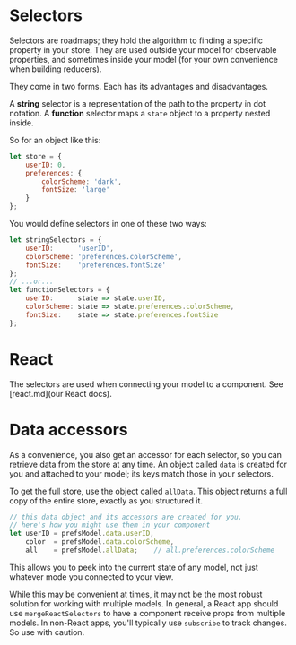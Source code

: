 
# Selectors

Selectors are roadmaps; they hold the algorithm to finding a specific property in
your store. They are used outside your model for observable properties, and sometimes
inside your model (for your own convenience when building reducers).

They come in two forms. Each has its advantages and disadvantages.

A **string** selector is a representation of the path to the property in dot notation.
A **function** selector maps a `state` object to a property nested inside.

So for an object like this:
```javascript
let store = {
    userID: 0,
    preferences: {
        colorScheme: 'dark',
        fontSize: 'large'
    }
};
```
You would define selectors in one of these two ways:
```javascript
let stringSelectors = {
    userID:      'userID',
    colorScheme: 'preferences.colorScheme',
    fontSize:    'preferences.fontSize'
};
// ...or...
let functionSelectors = {
    userID:      state => state.userID,
    colorScheme: state => state.preferences.colorScheme,
    fontSize:    state => state.preferences.fontSize
};
```

# React

The selectors are used when connecting your model to a component.
See [react.md](our React docs).

# Data accessors

As a convenience, you also get an accessor for each selector, so you can retrieve
data from the store at any time. An object called `data` is created for you and
attached to your model; its keys match those in your selectors.

To get the full store, use the object called `allData`. This object
returns a full copy of the entire store, exactly as you
structured it.

```javascript
// this data object and its accessors are created for you.
// here's how you might use them in your component
let userID = prefsModel.data.userID,
    color  = prefsModel.data.colorScheme,
    all    = prefsModel.allData;    // all.preferences.colorScheme
```

This allows you to peek into the current state of any model, not just
whatever mode you connected to your view.

While this may be convenient at times, it may not be the most robust
solution for working with multiple models. In general, a React app
should use `mergeReactSelectors` to have a component receive props
from multiple models. In non-React apps, you'll typically use
`subscribe` to track changes. So use with caution.